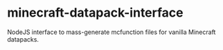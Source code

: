 # minecraft-datapack-interface
NodeJS interface to mass-generate mcfunction files for vanilla Minecraft datapacks.
